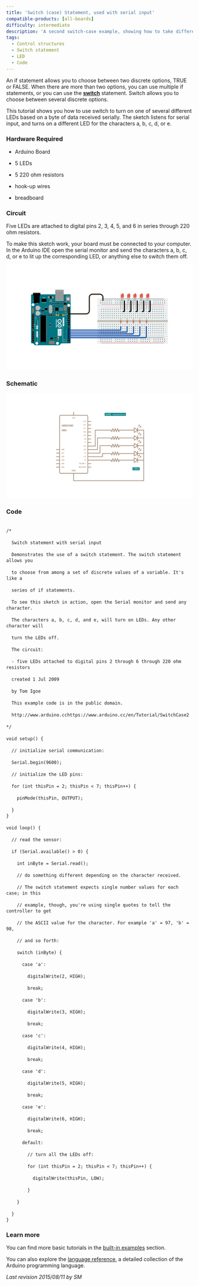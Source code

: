 ```yaml
---
title: 'Switch (case) Statement, used with serial input'
compatible-products: [all-boards]
difficulty: intermediate
description: 'A second switch-case example, showing how to take different actions based on the characters received in the serial port.'
tags: 
  - Control structures
  - Switch statement
  - LED
  - Code
---
```


An if statement allows you to choose between two discrete options, TRUE or FALSE.  When there are more than two options, you can use multiple if statements, or you can use the [**switch**](https://www.arduino.cc/reference/en/language/structure/control-structure/switchcase/) statement.  Switch allows you to choose between several discrete options.

This tutorial shows you how to use switch to turn on one of several different LEDs based on a byte of data received serially. The sketch listens for serial input, and turns on a different LED for the characters a, b, c, d, or e.

### Hardware Required

- Arduino Board

- 5 LEDs

- 5 220 ohm resistors

- hook-up wires

- breadboard

### Circuit

Five LEDs are attached to digital pins 2, 3, 4, 5, and 6 in series through 220 ohm resistors.

To make this sketch work, your board must be connected to your computer. In the Arduino IDE open the serial monitor  and send the characters a, b, c, d, or e to lit up the corresponding LED, or anything else to switch them off.


![](assets/circuit.png)


### Schematic


![](assets/schematic.png)

### Code

```arduino

/*

  Switch statement with serial input

  Demonstrates the use of a switch statement. The switch statement allows you

  to choose from among a set of discrete values of a variable. It's like a

  series of if statements.

  To see this sketch in action, open the Serial monitor and send any character.

  The characters a, b, c, d, and e, will turn on LEDs. Any other character will

  turn the LEDs off.

  The circuit:

  - five LEDs attached to digital pins 2 through 6 through 220 ohm resistors

  created 1 Jul 2009

  by Tom Igoe

  This example code is in the public domain.

  http://www.arduino.cchttps://www.arduino.cc/en/Tutorial/SwitchCase2

*/

void setup() {

  // initialize serial communication:

  Serial.begin(9600);

  // initialize the LED pins:

  for (int thisPin = 2; thisPin < 7; thisPin++) {

    pinMode(thisPin, OUTPUT);

  }
}

void loop() {

  // read the sensor:

  if (Serial.available() > 0) {

    int inByte = Serial.read();

    // do something different depending on the character received.

    // The switch statement expects single number values for each case; in this

    // example, though, you're using single quotes to tell the controller to get

    // the ASCII value for the character. For example 'a' = 97, 'b' = 98,

    // and so forth:

    switch (inByte) {

      case 'a':

        digitalWrite(2, HIGH);

        break;

      case 'b':

        digitalWrite(3, HIGH);

        break;

      case 'c':

        digitalWrite(4, HIGH);

        break;

      case 'd':

        digitalWrite(5, HIGH);

        break;

      case 'e':

        digitalWrite(6, HIGH);

        break;

      default:

        // turn all the LEDs off:

        for (int thisPin = 2; thisPin < 7; thisPin++) {

          digitalWrite(thisPin, LOW);

        }

    }

  }
}
```

### Learn more

You can find more basic tutorials in the [built-in examples](/built-in-examples) section.

You can also explore the [language reference](https://www.arduino.cc/reference/en/), a detailed collection of the Arduino programming language.

*Last revision 2015/08/11 by SM*